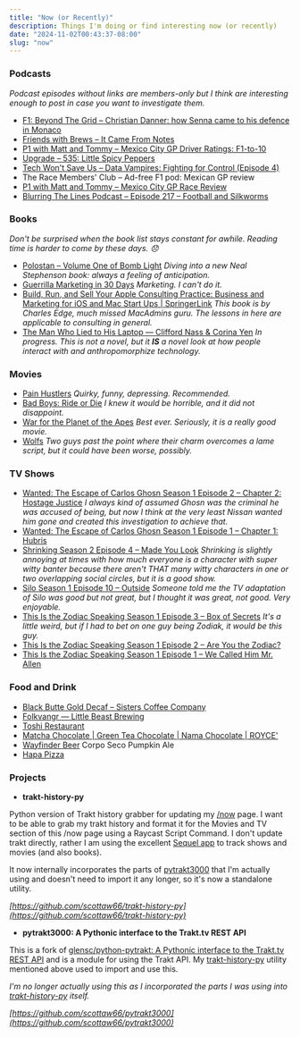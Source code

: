 ```yaml
---
title: "Now (or Recently)"
description: Things I'm doing or find interesting now (or recently)
date: "2024-11-02T00:43:37-08:00"
slug: "now"
---
```


### Podcasts

*Podcast episodes without links are members-only but I think are interesting enough to post in case you want to investigate them.*

- [F1: Beyond The Grid – Christian Danner: how Senna came to his defence in Monaco](https://overcast.fm/+Nv8KH7roM)
- [Friends with Brews – It Came From Notes](https://overcast.fm/+9SHhIwAtQ)
- [P1 with Matt and Tommy – Mexico City GP Driver Ratings: F1-to-10](https://overcast.fm/+_U3qQdT7w)
- [Upgrade – 535: Little Spicy Peppers](https://overcast.fm/+Fcm-5xXg4)
- [Tech Won't Save Us – Data Vampires: Fighting for Control (Episode 4)](https://overcast.fm/+ZpQDMwZSc)
- The Race Members' Club – Ad-free F1 pod: Mexican GP review
- [P1 with Matt and Tommy – Mexico City GP Race Review](https://overcast.fm/+_U3qVQm3Q)
- [Blurring The Lines Podcast – Episode 217 – Football and Silkworms](https://overcast.fm/+GsOna383c)

### Books

*Don't be surprised when the book list stays constant for awhile. Reading time is harder to come by these days. 😞*

- [Polostan – Volume One of Bomb Light](https://books.apple.com/us/book/polostan/id6474502267) *Diving into a new Neal Stephenson book: always a feeling of anticipation.*
- [Guerrilla Marketing in 30 Days](https://books.apple.com/us/book/guerrilla-marketing-in-30-days/id843779604) *Marketing. I can't do it.*
- [Build, Run, and Sell Your Apple Consulting Practice: Business and Marketing for iOS and Mac Start Ups | SpringerLink](https://link.springer.com/book/10.1007/978-1-4842-3835-6) *This book is by Charles Edge, much missed MacAdmins guru. The lessons in here are applicable to consulting in general.*
- [The Man Who Lied to His Laptop — Clifford Nass & Corina Yen](https://books.apple.com/us/book/the-man-who-lied-to-his-laptop/id385166427) *In progress. This is not a novel, but it **IS** a novel look at how people interact with and anthropomorphize technology.*

### Movies

- [Pain Hustlers](https://www.themoviedb.org/movie/862968-pain-hustlers-2023) *Quirky, funny, depressing. Recommended.*
- [Bad Boys: Ride or Die](https://www.themoviedb.org/movie/573435-bad-boys-ride-or-die-2024) *I knew it would be horrible, and it did not disappoint.*
- [War for the Planet of the Apes](https://www.themoviedb.org/movie/281338-war-for-the-planet-of-the-apes-2017) *Best ever. Seriously, it is a really good movie.*
- [Wolfs](https://www.themoviedb.org/movie/877817-wolfs-2024) *Two guys past the point where their charm overcomes a lame script, but it could have been worse, possibly.*

### TV Shows

- [Wanted: The Escape of Carlos Ghosn Season 1 Episode 2 – Chapter 2: Hostage Justice](https://www.themoviedb.org/tv/231319-wanted-the-escape-of-carlos-ghosn/season/1/episode/2) *I always kind of assumed Ghosn was the criminal he was accused of being, but now I think at the very least Nissan wanted him gone and created this investigation to achieve that.*
- [Wanted: The Escape of Carlos Ghosn Season 1 Episode 1 – Chapter 1: Hubris](https://www.themoviedb.org/tv/231319-wanted-the-escape-of-carlos-ghosn/season/1/episode/1)
- [Shrinking Season 2 Episode 4 – Made You Look](https://www.themoviedb.org/tv/136311-shrinking/season/2/episode/4) *Shrinking is slightly annoying at times with how much everyone is a character with super witty banter because there aren't THAT many witty characters in one or two overlapping social circles, but it is a good show.*
- [Silo Season 1 Episode 10 – Outside](https://www.themoviedb.org/tv/125988-silo/season/1/episode/10) *Someone told me the TV adaptation of Silo was good but not great, but I thought it was great, not good. Very enjoyable.*
- [This Is the Zodiac Speaking Season 1 Episode 3 – Box of Secrets](https://www.themoviedb.org/tv/272299-this-is-the-zodiac-speaking/season/1/episode/3) *It's a little weird, but if I had to bet on one guy being Zodiak, it would be this guy.*
- [This Is the Zodiac Speaking Season 1 Episode 2 – Are You the Zodiac?](https://www.themoviedb.org/tv/272299-this-is-the-zodiac-speaking/season/1/episode/2)
- [This Is the Zodiac Speaking Season 1 Episode 1 – We Called Him Mr. Allen](https://www.themoviedb.org/tv/272299-this-is-the-zodiac-speaking/season/1/episode/1)

### Food and Drink

- [Black Butte Gold Decaf – Sisters Coffee Company](https://sisterscoffee.com/collections/coffee/products/black-butte-gold-decaf)
- [Folkvangr — Little Beast Brewing](https://www.littlebeastbrewing.com/folkvangr)
- [Toshi Restaurant](https://toshirestaurant.wixsite.com/beaverton)
- [Matcha Chocolate | Green Tea Chocolate | Nama Chocolate | ROYCE'](https://roycechocolate.com/products/nama-chocolate-matcha)
- [Wayfinder Beer](https://www.wayfinder.beer/) Corpo Seco Pumpkin Ale
- [Hapa Pizza](https://www.hapapizza.com/)

### Projects

- **trakt-history-py**

Python version of Trakt history grabber for updating my [/now](https://scottwillsey.com/now/) page. I want to be able to grab my trakt history and format it for the Movies and TV section of this /now page using a Raycast Script Command. I don't update trakt directly, rather I am using the excellent [Sequel app](https://www.getsequel.app) to track shows and movies (and also books).

It now internally incorporates the parts of [pytrakt3000](https://github.com/scottaw66/pytrakt3000) that I'm actually using and doesn't need to import it any longer, so it's now a standalone utility.

*[https://github.com/scottaw66/trakt-history-py](https://github.com/scottaw66/trakt-history-py)*

- **pytrakt3000: A Pythonic interface to the Trakt.tv REST API**

This is a fork of [glensc/python-pytrakt: A Pythonic interface to the Trakt.tv REST API](https://github.com/glensc/python-pytrakt) and is a module for using the Trakt API. My [trakt-history-py](https://github.com/scottaw66/trakt-history-py) utility mentioned above used to import and use this.

*I'm no longer actually using this as I incorporated the parts I was using into [trakt-history-py](https://github.com/scottaw66/trakt-history-py) itself.*

*[https://github.com/scottaw66/pytrakt3000](https://github.com/scottaw66/pytrakt3000)*
